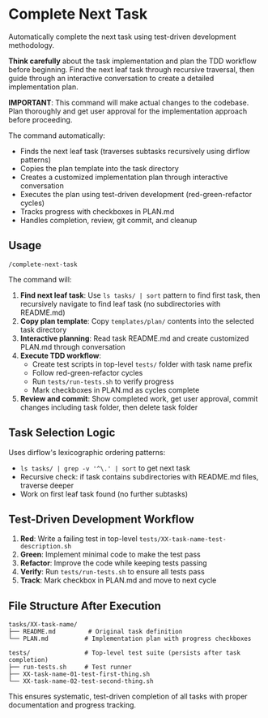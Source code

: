 # Complete Next Task

Automatically complete the next task using test-driven development methodology.

**Think carefully** about the task implementation and plan the TDD workflow before beginning. Find the next leaf task through recursive traversal, then guide through an interactive conversation to create a detailed implementation plan.

**IMPORTANT**: This command will make actual changes to the codebase. Plan thoroughly and get user approval for the implementation approach before proceeding.

The command automatically:
- Finds the next leaf task (traverses subtasks recursively using dirflow patterns)
- Copies the plan template into the task directory
- Creates a customized implementation plan through interactive conversation
- Executes the plan using test-driven development (red-green-refactor cycles)
- Tracks progress with checkboxes in PLAN.md
- Handles completion, review, git commit, and cleanup

## Usage

```
/complete-next-task
```

The command will:
1. **Find next leaf task**: Use `ls tasks/ | sort` pattern to find first task, then recursively navigate to find leaf task (no subdirectories with README.md)
2. **Copy plan template**: Copy `templates/plan/` contents into the selected task directory
3. **Interactive planning**: Read task README.md and create customized PLAN.md through conversation
4. **Execute TDD workflow**: 
   - Create test scripts in top-level `tests/` folder with task name prefix
   - Follow red-green-refactor cycles
   - Run `tests/run-tests.sh` to verify progress
   - Mark checkboxes in PLAN.md as cycles complete
5. **Review and commit**: Show completed work, get user approval, commit changes including task folder, then delete task folder

## Task Selection Logic

Uses dirflow's lexicographic ordering patterns:
- `ls tasks/ | grep -v '^\.' | sort` to get next task
- Recursive check: if task contains subdirectories with README.md files, traverse deeper
- Work on first leaf task found (no further subtasks)

## Test-Driven Development Workflow

1. **Red**: Write a failing test in top-level `tests/XX-task-name-test-description.sh`
2. **Green**: Implement minimal code to make the test pass
3. **Refactor**: Improve the code while keeping tests passing
4. **Verify**: Run `tests/run-tests.sh` to ensure all tests pass
5. **Track**: Mark checkbox in PLAN.md and move to next cycle

## File Structure After Execution

```
tasks/XX-task-name/
├── README.md         # Original task definition
└── PLAN.md          # Implementation plan with progress checkboxes

tests/               # Top-level test suite (persists after task completion)
├── run-tests.sh     # Test runner 
├── XX-task-name-01-test-first-thing.sh
└── XX-task-name-02-test-second-thing.sh
```

This ensures systematic, test-driven completion of all tasks with proper documentation and progress tracking.